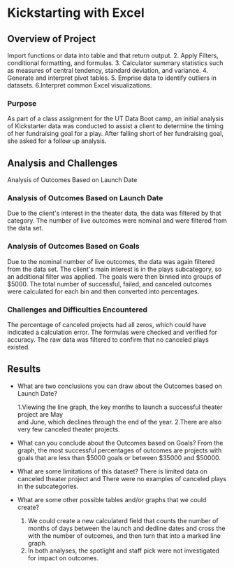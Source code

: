 # Kickstarting with Excel

## Overview of Project
Import functions or data into table and that return output.
2. Apply Filters, conditional formatting, and formulas.
3. Calculator summary statistics such as measures of central tendency, standard deviation, and variance.
4. Generate and interpret pivot tables.
5. Emprise data to identify outliers in datasets.
6.Interpret common Excel visualizations. 

### Purpose
As part of a class assignment for the UT Data Boot camp, an initial analysis of Kickstarter data was conducted to assist 
  a client to determine the timing of her fundraising goal for a play. 
  After falling short of her fundraising goal, she asked for a follow up analysis. 

## Analysis and Challenges
  Analysis of Outcomes Based on Launch Date

### Analysis of Outcomes Based on Launch Date
  Due to the client's interest in the theater data, the data was filtered by that category. 
  The number of live outcomes were nominal and were filtered from the data set.

### Analysis of Outcomes Based on Goals
  Due to the nominal number of live outcomes, the data was again filtered from the data set. 
  The client's main interest is in the plays subcategory, so an additional filter was applied. 
  The goals were then binned into groups of $5000. The total number of successful, failed, and
  canceled outcomes were calculated for each bin and then converted into percentages.                                                                                                                                                 

### Challenges and Difficulties Encountered
  The percentage of canceled projects had all zeros, which could have indicated a calculation error.
  The formulas were checked and verified for accuracy. The raw data was filtered to confirm 
  that no canceled plays existed.

## Results

- What are two conclusions you can draw about the Outcomes based on Launch Date?

  1.Viewing the line graph, the key months to launch a successful theater project are May   
  and June, which declines through the end of the year.
  2.There are also very few canceled theater projects.

- What can you conclude about the Outcomes based on Goals?
  From the graph, the most successful percentages of outcomes are projects with goals that are less
  than $5000 goals or between $35000 and $50000.


- What are some limitations of this dataset?
  There is limited data on canceled theater project and There were no examples of canceled plays in the subcategories.
- What are some other possible tables and/or graphs that we could create?
  1. We could create a new calculaterd field that counts the number of months of days between the launch and dedline dates and cross the with the number of outcomes, and then turn that into a marked line graph. 
  2. In both analyses, the spotlight and staff pick were not investigated for impact on outcomes. 
